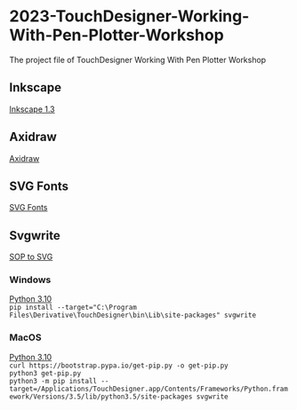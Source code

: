 # 2023-TouchDesigner-Working-With-Pen-Plotter-Workshop
The project file of TouchDesigner Working With Pen Plotter Workshop

## Inkscape
[Inkscape 1.3](https://inkscape.org/release/inkscape-1.3/)

## Axidraw
[Axidraw](https://wiki.evilmadscientist.com/Axidraw_Software_Installation)

## SVG Fonts
[SVG Fonts](https://gitlab.com/oskay/svg-fonts)

## Svgwrite
[SOP to SVG](https://github.com/raganmd/touchdesigner-sop-to-svg)

### Windows
[Python 3.10](https://www.python.org/downloads/release/python-3100/)     
`pip install --target="C:\Program Files\Derivative\TouchDesigner\bin\Lib\site-packages" svgwrite`

### MacOS
[Python 3.10](https://www.python.org/downloads/release/python-3100/)     
`curl https://bootstrap.pypa.io/get-pip.py -o get-pip.py`  
`python3 get-pip.py`  
`python3 -m pip install --target=/Applications/TouchDesigner.app/Contents/Frameworks/Python.framework/Versions/3.5/lib/python3.5/site-packages svgwrite`
